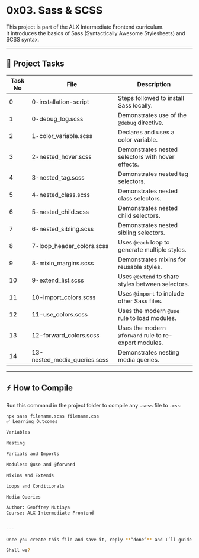 # 0x03. Sass & SCSS

This project is part of the ALX Intermediate Frontend curriculum.  
It introduces the basics of Sass (Syntactically Awesome Stylesheets) and SCSS syntax.

---

## 📌 Project Tasks

| Task No | File | Description |
|--------|------|-------------|
| 0 | 0-installation-script | Steps followed to install Sass locally. |
| 1 | 0-debug_log.scss | Demonstrates use of the `@debug` directive. |
| 2 | 1-color_variable.scss | Declares and uses a color variable. |
| 3 | 2-nested_hover.scss | Demonstrates nested selectors with hover effects. |
| 4 | 3-nested_tag.scss | Demonstrates nested tag selectors. |
| 5 | 4-nested_class.scss | Demonstrates nested class selectors. |
| 6 | 5-nested_child.scss | Demonstrates nested child selectors. |
| 7 | 6-nested_sibling.scss | Demonstrates nested sibling selectors. |
| 8 | 7-loop_header_colors.scss | Uses `@each` loop to generate multiple styles. |
| 9 | 8-mixin_margins.scss | Demonstrates mixins for reusable styles. |
| 10 | 9-extend_list.scss | Uses `@extend` to share styles between selectors. |
| 11 | 10-import_colors.scss | Uses `@import` to include other Sass files. |
| 12 | 11-use_colors.scss | Uses the modern `@use` rule to load modules. |
| 13 | 12-forward_colors.scss | Uses the modern `@forward` rule to re-export modules. |
| 14 | 13-nested_media_queries.scss | Demonstrates nesting media queries. |

---

## ⚡ How to Compile

Run this command in the project folder to compile any `.scss` file to `.css`:

```bash
npx sass filename.scss filename.css
✅ Learning Outcomes

Variables

Nesting

Partials and Imports

Modules: @use and @forward

Mixins and Extends

Loops and Conditionals

Media Queries

Author: Geoffrey Mutisya
Course: ALX Intermediate Frontend


---

Once you create this file and save it, reply **“done”** and I’ll guide you through the **final Git initialization + GitHub push** steps to submit the whole project.  

Shall we?